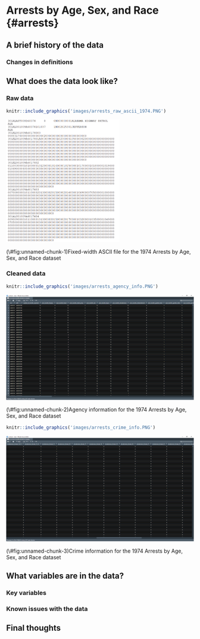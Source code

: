 # Arrests by Age, Sex, and Race {#arrests}


## A brief history of the data

### Changes in definitions

## What does the data look like?

### Raw data


```r
knitr::include_graphics('images/arrests_raw_ascii_1974.PNG')
```

<div class="figure">
<img src="images/arrests_raw_ascii_1974.PNG" alt="Fixed-width ASCII file for the 1974 Arrests by Age, Sex, and Race dataset" width="304" />
<p class="caption">(\#fig:unnamed-chunk-1)Fixed-width ASCII file for the 1974 Arrests by Age, Sex, and Race dataset</p>
</div>

### Cleaned data


```r
knitr::include_graphics('images/arrests_agency_info.PNG')
```

<div class="figure">
<img src="images/arrests_agency_info.PNG" alt="Agency information for the 1974 Arrests by Age, Sex, and Race dataset" width="960" />
<p class="caption">(\#fig:unnamed-chunk-2)Agency information for the 1974 Arrests by Age, Sex, and Race dataset</p>
</div>


```r
knitr::include_graphics('images/arrests_crime_info.PNG')
```

<div class="figure">
<img src="images/arrests_crime_info.PNG" alt="Crime information for the 1974 Arrests by Age, Sex, and Race dataset" width="960" />
<p class="caption">(\#fig:unnamed-chunk-3)Crime information for the 1974 Arrests by Age, Sex, and Race dataset</p>
</div>

## What variables are in the data?

### Key variables

### Known issues with the data

## Final thoughts
